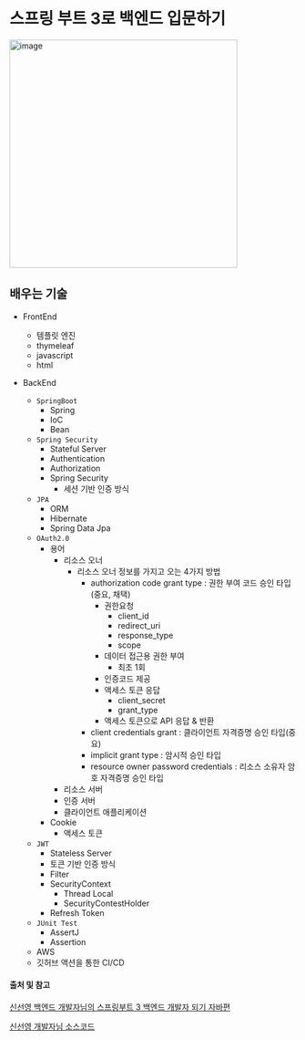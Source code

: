 # 스프링 부트 3로 백엔드 입문하기
<img src="https://github.com/user-attachments/assets/2ade74f0-c506-4198-882a-5d6a5376f9f4" alt="image" width="400"/>

<br>

## 배우는 기술

- FrontEnd
  - 템플릿 엔진
  - thymeleaf
  - javascript
  - html

- BackEnd
  - `SpringBoot`
    - Spring
    - IoC
    - Bean
  - `Spring Security`
    - Stateful Server  
    - Authentication
    - Authorization
    - Spring Security
      - 세션 기반 인증 방식
  - `JPA`
    - ORM
    - Hibernate
    - Spring Data Jpa
  - `OAuth2.0`
    - 용어
      - 리소스 오너
        - 리소스 오너 정보를 가지고 오는 4가지 방법
          - authorization code grant type : 권한 부여 코드 승인 타입(중요, 채택)
            - 권한요청
              - client_id
              - redirect_uri
              - response_type
              - scope
            - 데이터 접근용 권한 부여
              - 최초 1회
            - 인증코드 제공
            - 액세스 토큰 응답
              - client_secret
              - grant_type
            - 액세스 토큰으로 API 응답 & 반환
          - client credentials grant : 클라이언트 자격증명 승인 타입(중요)
          - implicit grant type : 암시적 승인 타입
          - resource owner password credentials : 리소스 소유자 암호 자격증명 승인 타입
      - 리소스 서버
      - 인증 서버
      - 클라이언트 애플리케이션
    - Cookie
      - 액세스 토큰
  - `JWT`
    - Stateless Server
    - 토큰 기반 인증 방식
    - Filter
    - SecurityContext
      - Thread Local 
      - SecurityContestHolder
    - Refresh Token
  - `JUnit Test`
    - AssertJ
    - Assertion
  - AWS
  - 깃허브 액션을 통한 CI/CD


#### 출처 및 참고

[신선영 백엔드 개발자님의 스프링부트 3 백엔드 개발자 되기 자바편](https://github.com/shinsunyoung/springboot-developer)

[신선영 개발자님 소스코드](https://github.com/shinsunyoung/springboot-developer) 
